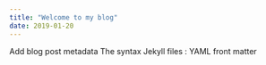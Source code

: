 ```yaml
---
title: "Welcome to my blog"
date: 2019-01-20
---
```

Add blog post metadata
The syntax Jekyll files : YAML front matter

